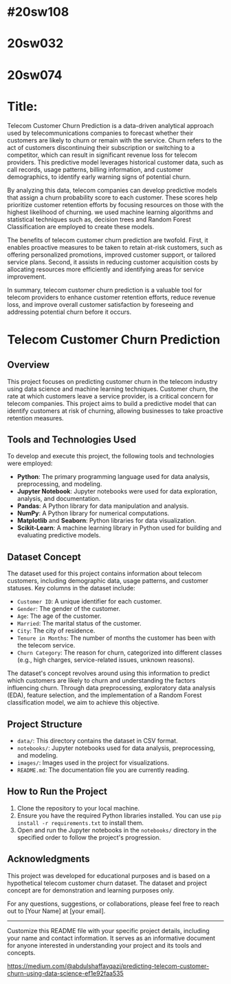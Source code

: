 
# #20sw108
# 20sw032
# 20sw074

# Title: 

Telecom Customer Churn Prediction is a data-driven analytical approach used by telecommunications companies to forecast whether their customers are likely to churn or remain with the service. Churn refers to the act of customers discontinuing their subscription or switching to a competitor, which can result in significant revenue loss for telecom providers. This predictive model leverages historical customer data, such as call records, usage patterns, billing information, and customer demographics, to identify early warning signs of potential churn.

By analyzing this data, telecom companies can develop predictive models that assign a churn probability score to each customer. These scores help prioritize customer retention efforts by focusing resources on those with the highest likelihood of churning. we used machine learning algorithms and statistical techniques such as, decision trees and Random Forest Classification are employed to create these models.

The benefits of telecom customer churn prediction are twofold. First, it enables proactive measures to be taken to retain at-risk customers, such as offering personalized promotions, improved customer support, or tailored service plans. Second, it assists in reducing customer acquisition costs by allocating resources more efficiently and identifying areas for service improvement.

In summary, telecom customer churn prediction is a valuable tool for telecom providers to enhance customer retention efforts, reduce revenue loss, and improve overall customer satisfaction by foreseeing and addressing potential churn before it occurs.

# Telecom Customer Churn Prediction

## Overview

This project focuses on predicting customer churn in the telecom industry using data science and machine learning techniques. Customer churn, the rate at which customers leave a service provider, is a critical concern for telecom companies. This project aims to build a predictive model that can identify customers at risk of churning, allowing businesses to take proactive retention measures.

## Tools and Technologies Used

To develop and execute this project, the following tools and technologies were employed:

- **Python**: The primary programming language used for data analysis, preprocessing, and modeling.
- **Jupyter Notebook**: Jupyter notebooks were used for data exploration, analysis, and documentation.
- **Pandas**: A Python library for data manipulation and analysis.
- **NumPy**: A Python library for numerical computations.
- **Matplotlib** and **Seaborn**: Python libraries for data visualization.
- **Scikit-Learn**: A machine learning library in Python used for building and evaluating predictive models.

## Dataset Concept

The dataset used for this project contains information about telecom customers, including demographic data, usage patterns, and customer statuses. Key columns in the dataset include:

- `Customer ID`: A unique identifier for each customer.
- `Gender`: The gender of the customer.
- `Age`: The age of the customer.
- `Married`: The marital status of the customer.
- `City`: The city of residence.
- `Tenure in Months`: The number of months the customer has been with the telecom service.
- `Churn Category`: The reason for churn, categorized into different classes (e.g., high charges, service-related issues, unknown reasons).

The dataset's concept revolves around using this information to predict which customers are likely to churn and understanding the factors influencing churn. Through data preprocessing, exploratory data analysis (EDA), feature selection, and the implementation of a Random Forest classification model, we aim to achieve this objective.

## Project Structure

- `data/`: This directory contains the dataset in CSV format.
- `notebooks/`: Jupyter notebooks used for data analysis, preprocessing, and modeling.
- `images/`: Images used in the project for visualizations.
- `README.md`: The documentation file you are currently reading.

## How to Run the Project

1. Clone the repository to your local machine.
2. Ensure you have the required Python libraries installed. You can use `pip install -r requirements.txt` to install them.
3. Open and run the Jupyter notebooks in the `notebooks/` directory in the specified order to follow the project's progression.

## Acknowledgments

This project was developed for educational purposes and is based on a hypothetical telecom customer churn dataset. The dataset and project concept are for demonstration and learning purposes only.

For any questions, suggestions, or collaborations, please feel free to reach out to [Your Name] at [your email].

---

Customize this README file with your specific project details, including your name and contact information. It serves as an informative document for anyone interested in understanding your project and its tools and concepts.



https://medium.com/@abdulshaffayqazi/predicting-telecom-customer-churn-using-data-science-ef1e92faa535


